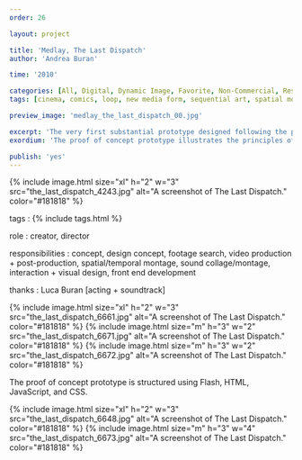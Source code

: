 ```yaml
---
order: 26

layout: project

title: 'Medlay, The Last Dispatch'
author: 'Andrea Buran'

time: '2010'

categories: [All, Digital, Dynamic Image, Favorite, Non-Commercial, Research]
tags: [cinema, comics, loop, new media form, sequential art, spatial montage]

preview_image: 'medlay_the_last_dispatch_00.jpg'

excerpt: 'The very first substantial prototype designed following the principles of Medlay. It narrates an original short story.'
exordium: 'The proof of concept prototype illustrates the principles of [Medlay](http://ranbureand.github.io/medlay/ "Medlay on GitHub"). It narrates an original short story.'

publish: 'yes'
---
```


<div class="figures">
    {% include image.html 
        size="xl" 
        h="2" w="3" 
        src="the_last_dispatch_4243.jpg" 
        alt="A screenshot of The Last Dispatch." 
        color="#181818" 
    %}
</div>

tags
: {% include tags.html %}

role
: creator, director

responsibilities
: concept, design concept, footage search, video production + post-production, spatial/temporal montage, sound collage/montage, interaction + visual design, front end development

thanks
: Luca Buran [acting + soundtrack]

<div class="figures">
    {% include image.html 
        size="xl" 
        h="2" w="3" 
        src="the_last_dispatch_6661.jpg" 
        alt="A screenshot of The Last Dispatch." 
        color="#181818" 
    %}
    {% include image.html 
        size="m" 
        h="3" w="2" 
        src="the_last_dispatch_6671.jpg" 
        alt="A screenshot of The Last Dispatch." 
        color="#181818" 
    %}
    {% include image.html 
        size="m" 
        h="3" w="2" 
        src="the_last_dispatch_6672.jpg" 
        alt="A screenshot of The Last Dispatch." 
        color="#181818" 
    %}
</div>

The proof of concept prototype is structured using Flash, HTML, JavaScript, and CSS.

<div class="figures">
    {% include image.html 
        size="xl" 
        h="2" w="3" 
        src="the_last_dispatch_6648.jpg" 
        alt="A screenshot of The Last Dispatch." 
        color="#181818" 
    %}
    {% include image.html 
        size="m" 
        h="3" w="4" 
        src="the_last_dispatch_6673.jpg" 
        alt="A screenshot of The Last Dispatch." 
        color="#181818" 
    %}
</div>
